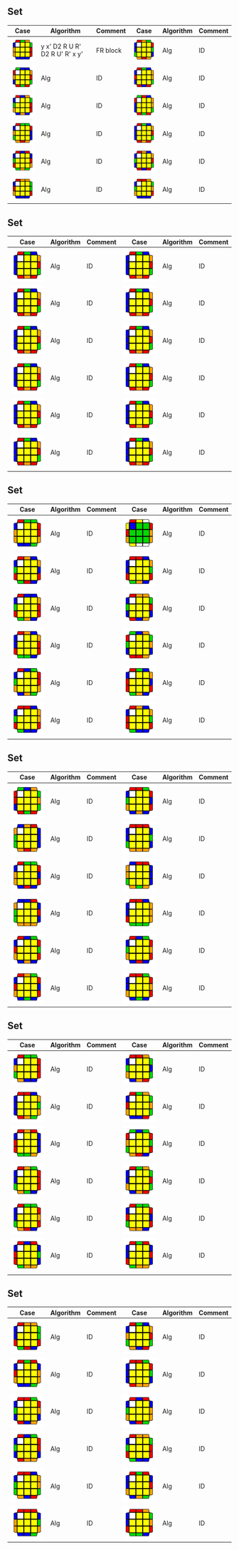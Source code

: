 Set 
------------------------
Case | Algorithm | Comment | Case | Algorithm | Comment
----------- | ----------- | ------------ | ----------- | ----------- | ------------
<img src="Images/1.jpg" width="90"> | y x' D2 R U R' D2 R U' R' x y' | FR block |	<img src="Images/7.jpg" width="90"> | Alg | ID
<img src="Images/2.jpg" width="90"> | Alg | ID	|	<img src="Images/8.jpg" width="90"> | Alg | ID
<img src="Images/3.jpg" width="90"> | Alg | ID	|	<img src="Images/9.jpg" width="90"> | Alg | ID
<img src="Images/4.jpg" width="90"> | Alg | ID	|	<img src="Images/10.jpg" width="90"> | Alg | ID
<img src="Images/5.jpg" width="90"> | Alg | ID	|	<img src="Images/11.jpg" width="90"> | Alg | ID
<img src="Images/6.jpg" width="90"> | Alg | ID	|	<img src="Images/12.jpg" width="90"> | Alg | ID
Set 
------------------------
Case | Algorithm | Comment | Case | Algorithm | Comment
----------- | ----------- | ------------ | ----------- | ----------- | ------------
<img src="Images/10.jpg" width="90"> | Alg | ID	|	<img src="Images/10.jpg" width="90"> | Alg | ID
<img src="Images/10.jpg" width="90"> | Alg | ID	|	<img src="Images/10.jpg" width="90"> | Alg | ID
<img src="Images/10.jpg" width="90"> | Alg | ID	|	<img src="Images/10.jpg" width="90"> | Alg | ID
<img src="Images/10.jpg" width="90"> | Alg | ID	|	<img src="Images/10.jpg" width="90"> | Alg | ID
<img src="Images/10.jpg" width="90"> | Alg | ID	|	<img src="Images/10.jpg" width="90"> | Alg | ID
<img src="Images/10.jpg" width="90"> | Alg | ID	|	<img src="Images/10.jpg" width="90"> | Alg | ID
Set 
------------------------
Case | Algorithm | Comment | Case | Algorithm | Comment
----------- | ----------- | ------------ | ----------- | ----------- | ------------
![](Images/25.jpg?raw=true) | Alg | ID	|	![](Images/31.jpg?raw=true) | Alg | ID
![](Images/26.jpg?raw=true) | Alg | ID	|	![](Images/32.jpg?raw=true) | Alg | ID
![](Images/27.jpg?raw=true) | Alg | ID	|	![](Images/33.jpg?raw=true) | Alg | ID
![](Images/28.jpg?raw=true) | Alg | ID	|	![](Images/34.jpg?raw=true) | Alg | ID
![](Images/29.jpg?raw=true) | Alg | ID	|	![](Images/35.jpg?raw=true) | Alg | ID
![](Images/30.jpg?raw=true) | Alg | ID	|	![](Images/36.jpg?raw=true) | Alg | ID
Set 
------------------------
Case | Algorithm | Comment | Case | Algorithm | Comment
----------- | ----------- | ------------ | ----------- | ----------- | ------------
![](Images/37.jpg?raw=true) | Alg | ID	|	![](Images/43.jpg?raw=true) | Alg | ID
![](Images/38.jpg?raw=true) | Alg | ID	|	![](Images/44.jpg?raw=true) | Alg | ID
![](Images/39.jpg?raw=true) | Alg | ID	|	![](Images/45.jpg?raw=true) | Alg | ID
![](Images/40.jpg?raw=true) | Alg | ID	|	![](Images/46.jpg?raw=true) | Alg | ID
![](Images/41.jpg?raw=true) | Alg | ID	|	![](Images/47.jpg?raw=true) | Alg | ID
![](Images/42.jpg?raw=true) | Alg | ID	|	![](Images/48.jpg?raw=true) | Alg | ID
Set 
------------------------
Case | Algorithm | Comment | Case | Algorithm | Comment
----------- | ----------- | ------------ | ----------- | ----------- | ------------
![](Images/49.jpg?raw=true) | Alg | ID	|	![](Images/55.jpg?raw=true) | Alg | ID
![](Images/50.jpg?raw=true) | Alg | ID	|	![](Images/56.jpg?raw=true) | Alg | ID
![](Images/51.jpg?raw=true) | Alg | ID	|	![](Images/57.jpg?raw=true) | Alg | ID
![](Images/52.jpg?raw=true) | Alg | ID	|	![](Images/58.jpg?raw=true) | Alg | ID
![](Images/53.jpg?raw=true) | Alg | ID	|	![](Images/59.jpg?raw=true) | Alg | ID
![](Images/54.jpg?raw=true) | Alg | ID	|	![](Images/60.jpg?raw=true) | Alg | ID
Set 
------------------------
Case | Algorithm | Comment | Case | Algorithm | Comment
----------- | ----------- | ------------ | ----------- | ----------- | ------------
![](Images/61.jpg?raw=true) | Alg | ID	|	![](Images/67.jpg?raw=true) | Alg | ID
![](Images/62.jpg?raw=true) | Alg | ID	|	![](Images/68.jpg?raw=true) | Alg | ID
![](Images/63.jpg?raw=true) | Alg | ID	|	![](Images/69.jpg?raw=true) | Alg | ID
![](Images/64.jpg?raw=true) | Alg | ID	|	![](Images/70.jpg?raw=true) | Alg | ID
![](Images/65.jpg?raw=true) | Alg | ID	|	![](Images/71.jpg?raw=true) | Alg | ID
![](Images/66.jpg?raw=true) | Alg | ID	|	![](Images/72.jpg?raw=true) | Alg | ID
